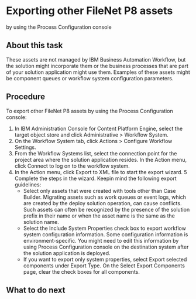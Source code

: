 # Exporting other FileNet P8 assets
by using the Process Configuration console

## About this task

These
assets are not managed by IBM Business Automation
Workflow,
but the solution might incorporate them or the business processes
that are part of your solution application might use them. Examples
of these assets might be component queues or workflow system configuration
parameters.

## Procedure

To export other FileNet P8 assets
by using the Process Configuration console:

1. In IBM Administration Console for
Content Platform Engine,
select the target object store and click Administrative > Workflow System.
2. On the Workflow System tab, click Actions > Configure Workflow Settings.
3. From the Workflow Systems list,
select the connection point for the project area where the solution
application resides. In the Action menu, click Connect to
log on to the workflow system.
4. In the Action menu, click Export
to XML file to start the export wizard.
5 Complete the steps in the wizard. Keepin mind the following export guidelines:
    - Select only assets that were created with tools other than Case Builder. Migrating assets such
as work queues or event logs, which are created by the deploy solution
operation, can cause conflicts. Such assets can often be recognized
by the presence of the solution prefix in their name or when the asset
name is the same as the solution name.
    - Select the Include System Properties check
box to export workflow system configuration information. Some configuration
information is environment-specific. You might need to edit this information
by using Process Configuration console on the destination system after
the solution application is deployed.
    - If you want to export only system properties, select Export
selected components under Export Type.
On the Select Export Components page, clear the
check boxes for all components.

## What to do next
